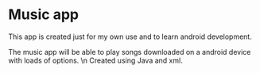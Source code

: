# Music app

This app is created just for my own use and to learn android development.

The music app will be able to play songs downloaded on a android device with loads of options. \n
Created using Java and xml.

